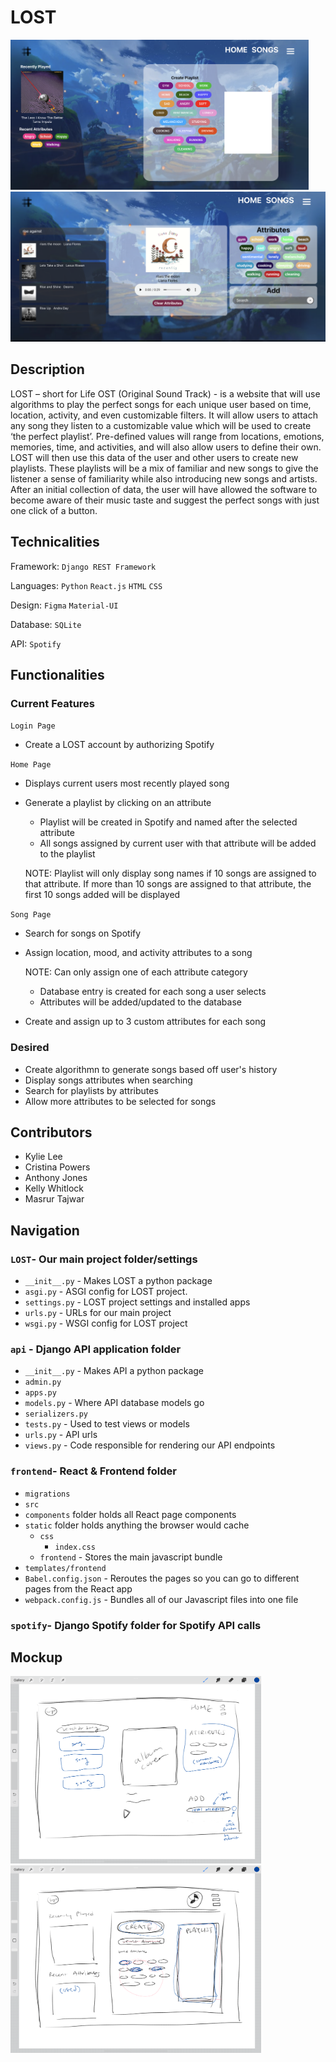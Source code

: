 # LOST
<img src="frontend/images/LOST-1.png" height="240"> <img src="frontend/images/LOST-2.png" height="240">
## Description 
LOST – short for Life OST (Original Sound Track) - is a website that will use algorithms to play the perfect songs for each unique user based on time, location, activity, and even customizable filters. It will allow users to attach any song they listen to a customizable value which will be used to create ‘the perfect playlist’. Pre-defined values will range from locations, emotions, memories, time, and activities, and will also allow users to define their own. LOST will then use this data of the user and other users to create new playlists. These playlists will be a mix of familiar and new songs to give the listener a sense of familiarity while also introducing new songs and artists. After an initial collection of data, the user will have allowed the software to become aware of their music taste and suggest the perfect songs with just one click of a button.  

## Technicalities 

Framework: `Django REST Framework `

Languages: `Python` `React.js` `HTML` `CSS`

Design: `Figma` `Material-UI`

Database: `SQLite`

API: `Spotify` 

## Functionalities
### Current Features
`Login Page`

- Create a LOST account by authorizing Spotify

`Home Page`


- Displays current users most recently played song 
- Generate a playlist by clicking on an attribute 
  - Playlist will be created in Spotify and named after the selected attribute 
  - All songs assigned by current user with that attribute will be added to the playlist
  
  NOTE: Playlist will only display song names if 10 songs are assigned to that attribute. 
  If more than 10 songs are assigned to that attribute, the first 10 songs added will be displayed 
  
`Song Page`
- Search for songs on Spotify
- Assign location, mood, and activity attributes to a song 

  NOTE: Can only assign one of each attribute category 
   - Database entry is created for each song a user selects 
   - Attributes will be added/updated to the database
- Create and assign up to 3 custom attributes for each song

### Desired 
- Create algorithmn to generate songs based off user's history 
- Display songs attributes when searching 
- Search for playlists by attributes
- Allow more attributes to be selected for songs 

## Contributors 
- Kylie Lee 
- Cristina Powers
- Anthony Jones
- Kelly Whitlock
- Masrur Tajwar


## Navigation
### `LOST`- Our main project folder/settings 
* `__init__.py` - Makes LOST a python package 
* `asgi.py` - ASGI config for LOST project.
* `settings.py` - LOST project settings and installed apps
* `urls.py` - URLs for our main project 
*  `wsgi.py` - WSGI config for LOST project
### `api` - Django API application folder 
* `__init__.py` - Makes API a python package 
* `admin.py`
* `apps.py`
* `models.py` - Where API database models go 
* `serializers.py`
* `tests.py` - Used to test views or models 
* `urls.py` - API urls 
* `views.py` - Code responsible for rendering our API endpoints
### `frontend`- React & Frontend folder
* `migrations`
* `src` 
* `components` folder holds all React page components 
* `static` folder holds anything the browser would cache 
  * `css`
    * `index.css` 
  *  `frontend` - Stores the main javascript bundle
* `templates/frontend` 
* `Babel.config.json` - Reroutes the pages so you can go to different pages from the React app 
* `webpack.config.js` - Bundles all of our Javascript files into one file 
### `spotify`- Django Spotify folder for Spotify API calls
## Mockup
<img src="frontend/images/LOST-Mockup-1.png" height="300"> <img src="frontend/images/LOST-Mockup-2.png" height="300">
